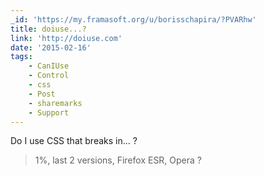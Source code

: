 ```yaml
---
_id: 'https://my.framasoft.org/u/borisschapira/?PVARhw'
title: doiuse...?
link: 'http://doiuse.com'
date: '2015-02-16'
tags:
    - CanIUse
    - Control
    - css
    - Post
    - sharemarks
    - Support
---
```


<div class="markdown"><p>Do I use CSS that breaks in... ?</p>
<blockquote>
<p>1%, last 2 versions, Firefox ESR, Opera ?
</p>
</blockquote></div>
